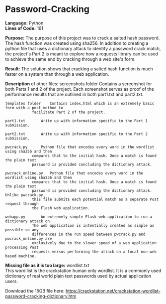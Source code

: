 # Password-Cracking
<b>Language:</b> Python<br>
<b>Lines of Code:</b> 161

<b>Purpose:</b> The purpose of this project was to crack a salted hash password. The hash function was created using sha256.
In addition to creating a python file that uses a dictionary attack to identify a password crack match, the project's
Part 2 is meant to explore how a requests library can be used to achieve the same end by cracking through a web site's
form.

<b>Result:</b> The solution shows that cracking a salted hash function is much faster on a system than through a web
application.

<b>Description</b> of other files:
	screenshots folder	Contains a screenshot for both Parts 1 and 2 of the project. Each screenshot
				serves as proof of the performance results that are outlined in both part1.txt
				and part2.txt.

	templates folder	Contains index.html which is an extremely basic form with a post method to
				facilitate Part 2 of the project.

	part1.txt		Write up with information specific to the Part 1 submission.

	part2.txt		Write up with information specific to the Part 2 submission.

	pwcrack.py		Python file that encodes every word in the wordlist using sha256 and then
				compares that to the initial hash. Once a match is found the plain text
				password is provided concluding the dictionary attack.

	pwcrack_online.py	Python file that encodes every word in the wordlist using sha256 and then
				compares that to the initial hash. Once a match is found the plain text
				password is provided concluding the dictionary attack. Unlike pwcrack.py,
				this file submits each potential match as a separate Post request through
				the Flash web application.

	webapp.py		An extremely simple Flask web application to run a dictionary attack on.
				The web application is intentially created as simple as possible so any
				differences in the run speed between pwcrack.py and pwcrack_online.py are
				exclusively due to the slower speed of a web application processing Post
				requests versus performing the attack on a local non-web based machine.

<b>Missing file as it is too large:</b>
	wordlist.txt<br>		This word list is the crackstation human only wordlist. It is a commonly used
				dictionary of real world plain text passwords used by actual application users.
        
Download the 15GB file here: https://crackstation.net/crackstation-wordlist-password-cracking-dictionary.htm
